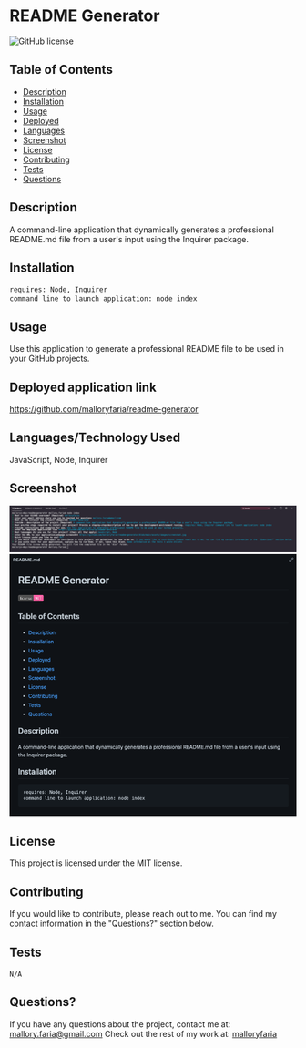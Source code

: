 
  
# README Generator 

![GitHub license](https://img.shields.io/badge/license-MIT-ff69b4.svg)

## Table of Contents 

- [Description](#description)
- [Installation](#installation)
- [Usage](#usage)
- [Deployed](#deployed)
- [Languages](#languages)
- [Screenshot](#screenshot)
- [License](#license)
- [Contributing](#contributing)
- [Tests](#tests)
- [Questions](#questions)

## Description

A command-line application that dynamically generates a professional README.md file from a user's input using the Inquirer package. 

## Installation

```
requires: Node, Inquirer
command line to launch application: node index
```

## Usage
Use this application to generate a professional README file to be used in your GitHub projects.


## Deployed application link
https://github.com/malloryfaria/readme-generator


## Languages/Technology Used
JavaScript, Node, Inquirer

## Screenshot
![ReadMe Generator Command Line](./assets/images/screenshot.jpg?raw=true)
![Generated README File Example](./assets/images/screenshot2.jpg?raw=true)

## License

  This project is licensed under the MIT license.
  
## Contributing
If you would like to contribute, please reach out to me. You can find my contact information in the  "Questions?" section below.


## Tests

```
N/A
```

## Questions?

If you have any questions about the project, contact me at: mallory.faria@gmail.com
Check out the rest of my work at: [malloryfaria](https://github.com/malloryfaria/)
